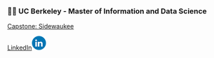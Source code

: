 ### :woman_student: UC Berkeley - Master of Information and Data Science

[Capstone: Sidewaukee](http://www.sidewaukee.com)

[LinkedIn<img src="linkedin_004.png">](https://www.linkedin.com/in/anuksankar/) 
<!--

### Hi! I am Anu Sankar 👋

- 🔭 I’m currently working as a Pro Bono Data Scientist with DataKind.
- :woman_student: UC Berkeley - Master of Information and Data Science
 
**anuksankar/anuksankar** is a ✨ _special_ ✨ repository because its `README.md` (this file) appears on your GitHub profile.

Here are some ideas to get you started:

- 🔭  :office: I’m currently working as a Pro Bono Data Scientist with DataKind.
- :graduate: UC Berkeley - Master of Information and Data Science
- :e-mail: 
- 📫 I can be reached at: 
- 😄 Pronouns: ...
- ⚡ Fun fact: ...
-->
